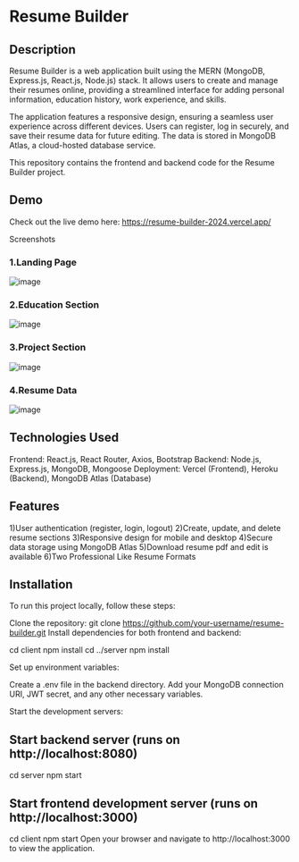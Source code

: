 # Resume Builder

## Description
Resume Builder is a web application built using the MERN (MongoDB, Express.js, React.js, Node.js) stack. It allows users to create and manage their resumes online, providing a streamlined interface for adding personal information, education history, work experience, and skills.

The application features a responsive design, ensuring a seamless user experience across different devices. Users can register, log in securely, and save their resume data for future editing. The data is stored in MongoDB Atlas, a cloud-hosted database service.

This repository contains the frontend and backend code for the Resume Builder project.

## Demo
Check out the live demo here: https://resume-builder-2024.vercel.app/

Screenshots
### 1.Landing Page
![image](https://github.com/AbhijitKhyade/Resume-Builder-MERN/assets/129264746/147f3767-177b-4201-bfd7-e327233d89c1)

### 2.Education Section
![image](https://github.com/AbhijitKhyade/Resume-Builder-MERN/assets/129264746/37f43087-fa50-4bd2-818d-82d3e764b2ee)

### 3.Project Section
![image](https://github.com/AbhijitKhyade/Resume-Builder-MERN/assets/129264746/c9be87c5-36a2-483c-9a27-99215321fbec)
### 4.Resume Data
![image](https://github.com/AbhijitKhyade/Resume-Builder-MERN/assets/129264746/11d307dd-b942-4ff0-a761-1c00726d6911)


## Technologies Used
  Frontend: React.js, React Router, Axios, Bootstrap
  Backend: Node.js, Express.js, MongoDB, Mongoose
  Deployment: Vercel (Frontend), Heroku (Backend), MongoDB Atlas (Database)

## Features
  1)User authentication (register, login, logout)
  2)Create, update, and delete resume sections
  3)Responsive design for mobile and desktop
  4)Secure data storage using MongoDB Atlas
  5)Download resume pdf and edit is available
  6)Two Professional Like Resume Formats

## Installation
To run this project locally, follow these steps:

Clone the repository:
  git clone https://github.com/your-username/resume-builder.git
  Install dependencies for both frontend and backend:

cd client
npm install
cd ../server
npm install

Set up environment variables:

Create a .env file in the backend directory.
Add your MongoDB connection URI, JWT secret, and any other necessary variables.

Start the development servers:
## Start backend server (runs on http://localhost:8080)
cd server
npm start

## Start frontend development server (runs on http://localhost:3000)
cd client
npm start
Open your browser and navigate to http://localhost:3000 to view the application.
